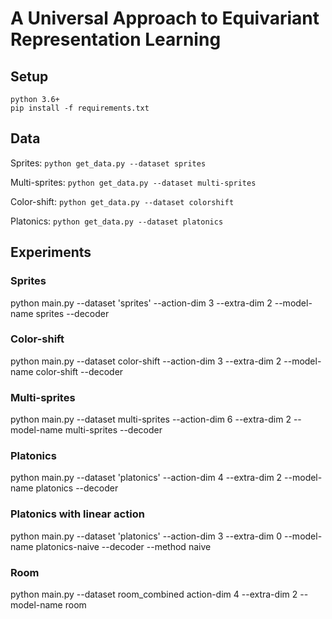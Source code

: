 # A Universal Approach to Equivariant Representation Learning

## Setup

```
python 3.6+
pip install -f requirements.txt
```

## Data

Sprites:
`python get_data.py --dataset sprites`

Multi-sprites:
`python get_data.py --dataset multi-sprites`

Color-shift:
`python get_data.py --dataset colorshift`

Platonics:
`python get_data.py --dataset platonics`

## Experiments

### Sprites
python main.py --dataset 'sprites' --action-dim 3 --extra-dim 2 --model-name sprites --decoder

### Color-shift
python main.py --dataset color-shift --action-dim 3 --extra-dim 2 --model-name color-shift --decoder

### Multi-sprites
python main.py --dataset multi-sprites --action-dim 6 --extra-dim 2 --model-name multi-sprites --decoder

### Platonics 
python main.py --dataset 'platonics' --action-dim 4 --extra-dim 2 --model-name platonics --decoder

### Platonics with linear action
python main.py --dataset 'platonics' --action-dim 3 --extra-dim 0 --model-name platonics-naive --decoder --method naive

### Room
python main.py --dataset room_combined action-dim 4 --extra-dim 2 --model-name room
